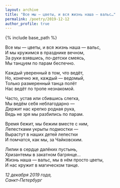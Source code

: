 ```yaml
---
layout: archive
title: "Все мы — цветы, и вся жизнь наша — вальс…"
permalink: /poetry/2019-12-12
author_profile: true
---
```


{% include base_path %}

Все мы — цветы, и вся жизнь наша — вальс, <br>
И мы кружимся в празднике вечном, <br>
За руки взявшись, по-детски смеясь, <br>
Мы танцуем по парам беспечно. <br>

Каждый уверенный в том, что ведёт, <br>
Но, конечно же, каждый — ведомый, <br>
Только размеренный танца полёт <br>
Нас ведёт по тропе незнакомой. <br>

Часто, устав или сбившись слегка, <br>
Мы ведём себя неблагодарно — <br>
Держит нас крепко родная рука, <br>
Ведь не зря мы разбились по парам. <br>

Время бежит, мы бежим вместе с ним, <br>
Лепестками укрыты подмостки — <br>
Вырастут в наших детей лепестки <br>
И помчатся, как мы, за Чайковским. <br>

Лилии в сердце далёких пустынь, <br>
Хризантемы в закатном багрянце… <br>
Жизнь наша — вальс, мы в нём просто цветы, <br>
И нас кружит в магическом танце. <br>

<i>12 декабря 2019 года,</i> <br>
<i>Санкт-Петербург</i>
